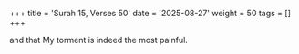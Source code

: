 +++
title = 'Surah 15, Verses 50'
date = '2025-08-27'
weight = 50
tags = []
+++

and that My torment is indeed the most painful.